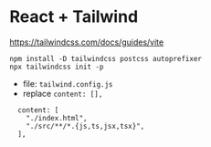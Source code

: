 # React + Tailwind

https://tailwindcss.com/docs/guides/vite

~~~
npm install -D tailwindcss postcss autoprefixer
npx tailwindcss init -p
~~~

* file: `tailwind.config.js`
* replace `content: [],`
~~~
  content: [
    "./index.html",
    "./src/**/*.{js,ts,jsx,tsx}",
  ],
~~~

